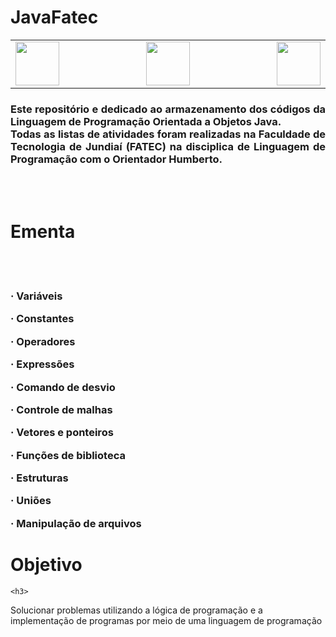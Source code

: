 # JavaFatec

<div class="box">

<table>
    <tr>
  <td width="400" align="left"> <img src="http://www.fatecjd.edu.br/pec/images/fatec-logo-completo.png" height="70"> </td>
  <td width="300" align="center"> <img src="https://bkpsitecpsnew.blob.core.windows.net/uploadsitecps/sites/1/2022/10/centro-paula-souza-logo.svg" height="70"> </td>
  <td width="400" align="right"> <img src="https://logodownload.org/wp-content/uploads/2015/12/governo-do-estado-de-sao-paulo-sp-logo.png" height="70"> </td>
    </tr>
</table> 
    
<h3 align="justify"> Este repositório e dedicado ao armazenamento dos códigos da Linguagem de Programação Orientada a Objetos Java.

<br>
Todas as listas de atividades foram realizadas na Faculdade de Tecnologia de Jundiaí (FATEC) na disciplica de Linguagem de Programação com o Orientador Humberto. </h4>

<br>
<br>
<h1>Ementa</h1> 
<br>
<br>
    
<h3> 
 
· Variáveis 
    
· Constantes
    
· Operadores

· Expressões

· Comando de desvio

· Controle de malhas

· Vetores e ponteiros 

· Funções de biblioteca 

· Estruturas

· Uniões 

· Manipulação de arquivos
</h3>
    
<h1>Objetivo</h1>
    
    <h3>
Solucionar problemas utilizando a lógica de programação e a implementação de programas por meio de uma linguagem de programação
        </h3>
</div>


